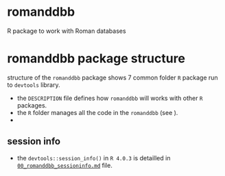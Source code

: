# romanddbb 

R package to work with Roman databases


# romanddbb package structure

structure of the `romanddbb` package shows 7 common folder `R` package run to `devtools` library.

* the `DESCRIPTION` file defines how `romanddbb` will works with other `R` packages. 
* the `R` folder manages all the code in the `romanddbb` (see ).
* 


## session info

* the `devtools::session_info()` in `R 4.0.3` is detailled in [`00_romanddbb_sessioninfo.md`](https://github.com/malimmuno-stats/chmiddbb/blob/master/00_chmi_sessioninfo.md) file.
